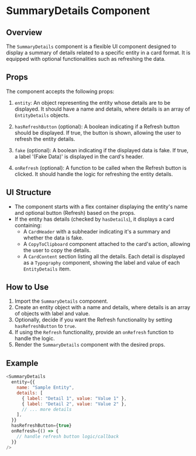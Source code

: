 # SummaryDetails Component

## Overview

The `SummaryDetails` component is a flexible UI component designed to display a summary of details related to a specific entity in a card format. It is equipped with optional functionalities such as refreshing the data.

## Props

The component accepts the following props:

1. `entity`: An object representing the entity whose details are to be displayed. It should have a name and details, where details is an array of `EntityDetails` objects.

2. `hasRefreshButton` (optional): A boolean indicating if a Refresh button should be displayed. If true, the button is shown, allowing the user to refresh the entity details.

3. `fake` (optional): A boolean indicating if the displayed data is fake. If true, a label '(Fake Data)' is displayed in the card's header.

4. `onRefresh` (optional): A function to be called when the Refresh button is clicked. It should handle the logic for refreshing the entity details.

## UI Structure

- The component starts with a flex container displaying the entity's name and optional button (Refresh) based on the props.
- If the entity has details (checked by `hasDetails`), it displays a card containing:
  - A `CardHeader` with a subheader indicating it's a summary and whether the data is fake.
  - A `CopyToClipboard` component attached to the card's action, allowing the user to copy the details.
  - A `CardContent` section listing all the details. Each detail is displayed as a `Typography` component, showing the label and value of each `EntityDetails` item.

## How to Use

1. Import the `SummaryDetails` component.
2. Create an entity object with a name and details, where details is an array of objects with label and value.
3. Optionally, decide if you want the Refresh functionality by setting `hasRefreshButton` to `true`.
4. If using the `Refresh` functionality, provide an `onRefresh` function to handle the logic.
5. Render the `SummaryDetails` component with the desired props.

## Example

```javascript
<SummaryDetails
  entity={{
    name: "Sample Entity",
    details: [
      { label: "Detail 1", value: "Value 1" },
      { label: "Detail 2", value: "Value 2" },
      // ... more details
    ],
  }}
  hasRefreshButton={true}
  onRefresh={() => {
    // handle refresh button logic/callback
  }}
/>
```
